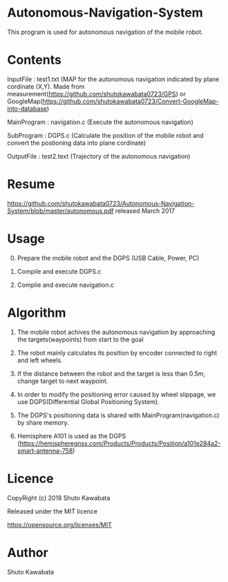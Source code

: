 # Autonomous-Navigation-System
This program is used for autonomous navigation of the mobile robot.

# Contents
InputFile : test1.txt (MAP for the autonomous navigation indicated by plane cordinate (X,Y). Made from measurement(https://github.com/shutokawabata0723/GPS) or GoogleMap(https://github.com/shutokawabata0723/Convert-GoogleMap-into-database)

MainProgram : navigation.c (Execute the autonomous navigation)

SubProgram : DGPS.c (Calculate the position of the mobile robot and convert the postioning data into plane cordinate)

OutputFile : test2.text (Trajectory of the autonomous navigation)

# Resume
https://github.com/shutokawabata0723/Autonomous-Navigation-System/blob/master/autonomous.pdf
released March 2017

# Usage
0. Prepare the mobile robot and the DGPS (USB Cable, Power, PC) 

1. Compile and execute DGPS.c

2. Complie and execute navigation.c


# Algorithm
1. The mobile robot achives the autonomous navigation by approaching the targets(waypoints) from start to the goal

2. The robot mainly calculates its position by encoder connected to right and left wheels.

3. If the distance between the robot and the target is less than 0.5m, change target to next waypoint.

4. In order to modify the positioning error caused by wheel slippage, we use DGPS(Differential Global Positioning System).

5. The DGPS's positioning data is shared with MainProgram(navigation.c) by share memory.

6. Hemisphere A101 is used as the DGPS (https://hemispheregnss.com/Products/Products/Position/a101e284a2-smart-antenna-758)

# Licence 
CopyRight (c) 2018 Shuto Kawabata

Released under the MIT licence

https://opensource.org/licenses/MIT


# Author
Shuto Kawabata
